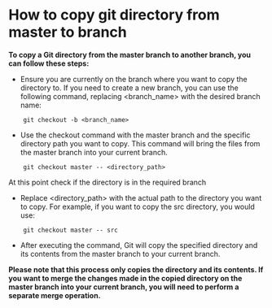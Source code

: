 # How to copy git directory from master to  branch

**To copy a Git directory from the master branch to another branch, you can follow these steps:**

* Ensure you are currently on the branch where you want to copy the directory to. If you need to create a new branch, you can use the following command, replacing <branch_name> with the desired branch name:

```
	git checkout -b <branch_name>
```
* Use the checkout command with the master branch and the specific directory path you want to copy. This command will bring the files from the master branch into your current branch.

```
	git checkout master -- <directory_path>
```
At this point check if the directory is in the required branch

* Replace <directory_path> with the actual path to the directory you want to copy. For example, if you want to copy the src directory, you would use:

```
	git checkout master -- src
```

* After executing the command, Git will copy the specified directory and its contents from the master branch to your current branch.

**Please note that this process only copies the directory and its contents. If you want to merge the changes made in the copied directory on the master branch into your current branch, you will need to perform a separate merge operation.**


